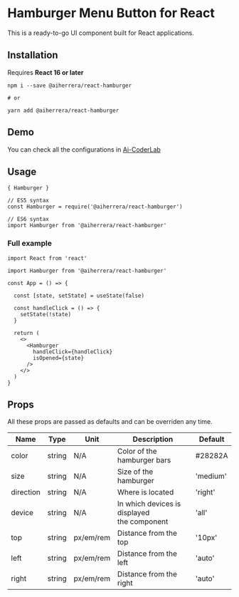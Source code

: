 # Hamburger Menu Button for React

This is a ready-to-go UI component built for React applications.

## Installation

Requires **React 16 or later**

`npm i --save @aiherrera/react-hamburger`

`# or`

`yarn add @aiherrera/react-hamburger`

## Demo

You can check all the configurations in [Ai-CoderLab](https://coderlab.aiherrera.com/?path=/story/playground-react-components--hamburger-menu)

## Usage

`{ Hamburger }`

```
// ES5 syntax
const Hamburger = require('@aiherrera/react-hamburger')

// ES6 syntax
import Hamburger from '@aiherrera/react-hamburger'

```

### Full example

```
import React from 'react'

import Hamburger from '@aiherrera/react-hamburger'

const App = () => {

  const [state, setState] = useState(false)

  const handleClick = () => {
    setState(!state)
  }

  return (
    <>
      <Hamburger
        handleClick={handleClick}
        isOpened={state}
      />
    </>
  )
}
```

## Props

All these props are passed as defaults and can be overriden any time.

| Name      | Type   | Unit      | Description                                      | Default  |
| --------- | ------ | --------- | ------------------------------------------------ | -------- |
| color     | string | N/A       | Color of the <br> hamburger bars                 | #28282A  |
| size      | string | N/A       | Size of the hamburger                            | 'medium' |
| direction | string | N/A       | Where is located                                 | 'right'  |
| device    | string | N/A       | In which devices is displayed <br> the component | 'all'    |
| top       | string | px/em/rem | Distance from the top                            | '10px'   |
| left      | string | px/em/rem | Distance from the left                           | 'auto'   |
| right     | string | px/em/rem | Distance from the right                          | 'auto'   |
